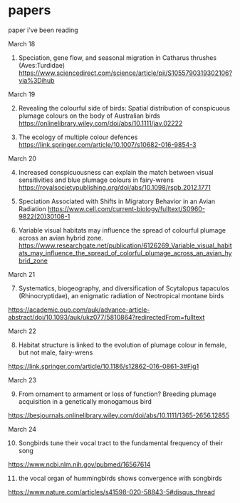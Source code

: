# papers
paper i've been reading


March 18

1. Speciation, gene flow, and seasonal migration in Catharus thrushes (Aves:Turdidae)
https://www.sciencedirect.com/science/article/pii/S1055790319302106?via%3Dihub

March 19

2. Revealing the colourful side of birds: Spatial distribution of conspicuous plumage colours on the body of Australian birds
https://onlinelibrary.wiley.com/doi/abs/10.1111/jav.02222

3. The ecology of multiple colour defences
https://link.springer.com/article/10.1007/s10682-016-9854-3

March 20

4. Increased conspicuousness can explain the match between visual sensitivities and blue plumage colours in fairy-wrens
https://royalsocietypublishing.org/doi/abs/10.1098/rspb.2012.1771

5. Speciation Associated with Shifts in Migratory Behavior in an Avian Radiation
https://www.cell.com/current-biology/fulltext/S0960-9822(20)30108-1

6. Variable visual habitats may influence the spread of colourful plumage across an avian hybrid zone.
https://www.researchgate.net/publication/6126269_Variable_visual_habitats_may_influence_the_spread_of_colorful_plumage_across_an_avian_hybrid_zone

March 21

7. Systematics, biogeography, and diversification of Scytalopus tapaculos (Rhinocryptidae), an enigmatic radiation of Neotropical montane birds 

https://academic.oup.com/auk/advance-article-abstract/doi/10.1093/auk/ukz077/5810864?redirectedFrom=fulltext

March 22

8. Habitat structure is linked to the evolution of plumage colour in female, but not male, fairy-wrens

https://link.springer.com/article/10.1186/s12862-016-0861-3#Fig1

March 23

9. From ornament to armament or loss of function? Breeding plumage acquisition in a genetically monogamous bird

https://besjournals.onlinelibrary.wiley.com/doi/abs/10.1111/1365-2656.12855

March 24

10. Songbirds tune their vocal tract to the fundamental
frequency of their song

https://www.ncbi.nlm.nih.gov/pubmed/16567614


11. the vocal organ of hummingbirds shows convergence with songbirds

https://www.nature.com/articles/s41598-020-58843-5#disqus_thread

